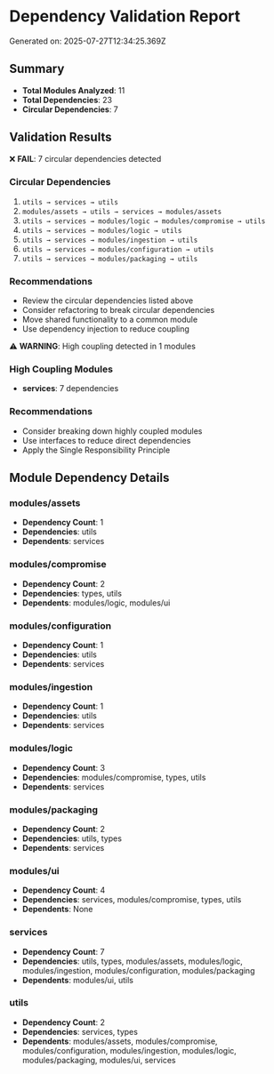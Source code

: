 # Dependency Validation Report

Generated on: 2025-07-27T12:34:25.369Z

## Summary

- **Total Modules Analyzed**: 11
- **Total Dependencies**: 23
- **Circular Dependencies**: 7

## Validation Results

❌ **FAIL**: 7 circular dependencies detected

### Circular Dependencies

1. `utils → services → utils`
2. `modules/assets → utils → services → modules/assets`
3. `utils → services → modules/logic → modules/compromise → utils`
4. `utils → services → modules/logic → utils`
5. `utils → services → modules/ingestion → utils`
6. `utils → services → modules/configuration → utils`
7. `utils → services → modules/packaging → utils`

### Recommendations

- Review the circular dependencies listed above
- Consider refactoring to break circular dependencies
- Move shared functionality to a common module
- Use dependency injection to reduce coupling

⚠️ **WARNING**: High coupling detected in 1 modules

### High Coupling Modules

- **services**: 7 dependencies

### Recommendations

- Consider breaking down highly coupled modules
- Use interfaces to reduce direct dependencies
- Apply the Single Responsibility Principle

## Module Dependency Details

### modules/assets
- **Dependency Count**: 1
- **Dependencies**: utils
- **Dependents**: services

### modules/compromise
- **Dependency Count**: 2
- **Dependencies**: types, utils
- **Dependents**: modules/logic, modules/ui

### modules/configuration
- **Dependency Count**: 1
- **Dependencies**: utils
- **Dependents**: services

### modules/ingestion
- **Dependency Count**: 1
- **Dependencies**: utils
- **Dependents**: services

### modules/logic
- **Dependency Count**: 3
- **Dependencies**: modules/compromise, types, utils
- **Dependents**: services

### modules/packaging
- **Dependency Count**: 2
- **Dependencies**: utils, types
- **Dependents**: services

### modules/ui
- **Dependency Count**: 4
- **Dependencies**: services, modules/compromise, types, utils
- **Dependents**: None

### services
- **Dependency Count**: 7
- **Dependencies**: utils, types, modules/assets, modules/logic, modules/ingestion, modules/configuration, modules/packaging
- **Dependents**: modules/ui, utils

### utils
- **Dependency Count**: 2
- **Dependencies**: services, types
- **Dependents**: modules/assets, modules/compromise, modules/configuration, modules/ingestion, modules/logic, modules/packaging, modules/ui, services

